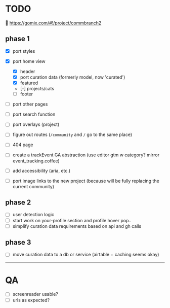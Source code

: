 # TODO

👀 https://gomix.com/#!/project/commbranch2

## phase 1

- [x] port styles
- [x] port home view
  - [x] header
  - [x] port curation data (formerly model, now 'curated')
  - [x] featured
  - [-] projects/cats
  - [ ] footer
- [ ] port other pages
- [ ] port search function
- [ ] port overlays (project)

- [ ] figure out routes (`/community` and `/` go to the same place)
- [ ] 404 page
- [ ] create a trackEvent GA abstraction (use editor gtm w category? mirror event_tracking.coffee)
- [ ] add accessibility (aria, etc.)
- [ ] port image links to the new project (because will be fully replacing the current community)

## phase 2

- [ ] user detection logic
- [ ] start work on your-profile section and profile hover pop..
- [ ] simplify curation data requirements based on api and gh calls

## phase 3

- [ ] move curation data to a db or service (airtable + caching seems okay)

---------------------

# QA

- [ ] screenreader usable?
- [ ] urls as expected?
